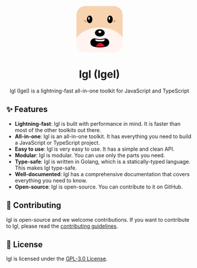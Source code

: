<div align="center"> 
  <img src="../assets/logo.png" alt="Icon" width="125" height="125" style="border-radius: 24px;">
  <h1>Igl (Igel)</h1>
  <p>Igl (Igel) is a lightning-fast all-in-one toolkit for JavaScript and TypeScript</p>
</div>

## ✨ Features
- **Lightning-fast**: Igl is built with performance in mind. It is faster than most of the other toolkits out there.
- **All-in-one**: Igl is an all-in-one toolkit. It has everything you need to build a JavaScript or TypeScript project.
- **Easy to use**: Igl is very easy to use. It has a simple and clean API.
- **Modular**: Igl is modular. You can use only the parts you need.
- **Type-safe**: Igl is written in Golang, which is a statically-typed language. This makes Igl type-safe.
- **Well-documented**: Igl has a comprehensive documentation that covers everything you need to know.
- **Open-source**: Igl is open-source. You can contribute to it on GitHub.

## 🤝 Contributing
Igl is open-source and we welcome contributions. If you want to contribute to Igl, please read the [contributing guidelines](../CONTRIBUTING.md).

## 📜 License
Igl is licensed under the [GPL-3.0 License](../LICENSE).